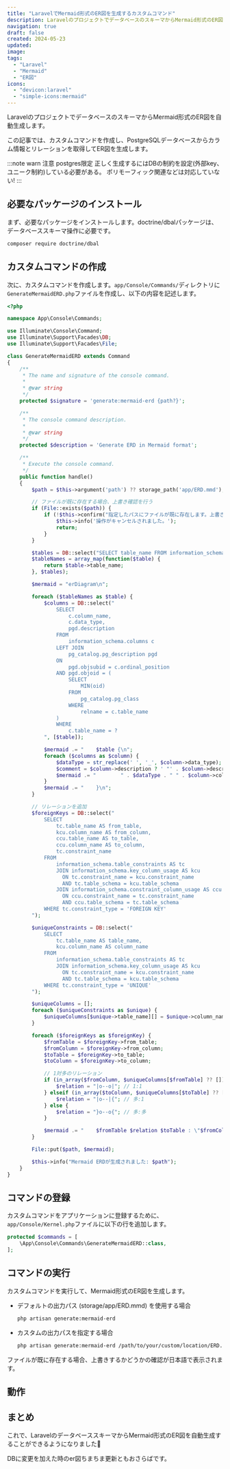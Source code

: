 ```yaml
---
title: "LaravelでMermaid形式のER図を生成するカスタムコマンド"
description: LaravelのプロジェクトでデータベースのスキーマからMermaid形式のER図を自動生成します。
navigation: true
draft: false
created: 2024-05-23
updated:
image:
tags:
  - "Laravel"
  - "Mermaid"
  - "ER図"
icons:
  - "devicon:laravel"
  - "simple-icons:mermaid"
---
```



LaravelのプロジェクトでデータベースのスキーマからMermaid形式のER図を自動生成します。

この記事では、カスタムコマンドを作成し、PostgreSQLデータベースからカラム情報とリレーションを取得してER図を生成します。

:::note warn
注意
postgres限定
正しく生成するにはDBの制約を設定(外部key、ユニーク制約)している必要がある。
ポリモーフィック関連などは対応していない!
:::

## 必要なパッケージのインストール

まず、必要なパッケージをインストールします。doctrine/dbalパッケージは、データベーススキーマ操作に必要です。

``` sh
composer require doctrine/dbal
```

## カスタムコマンドの作成

次に、カスタムコマンドを作成します。`app/Console/Commands/`ディレクトリに`GenerateMermaidERD.php`ファイルを作成し、以下の内容を記述します。

``` php
<?php

namespace App\Console\Commands;

use Illuminate\Console\Command;
use Illuminate\Support\Facades\DB;
use Illuminate\Support\Facades\File;

class GenerateMermaidERD extends Command
{
    /**
     * The name and signature of the console command.
     *
     * @var string
     */
    protected $signature = 'generate:mermaid-erd {path?}';

    /**
     * The console command description.
     *
     * @var string
     */
    protected $description = 'Generate ERD in Mermaid format';

    /**
     * Execute the console command.
     */
    public function handle()
    {
        $path = $this->argument('path') ?? storage_path('app/ERD.mmd');

        // ファイルが既に存在する場合、上書き確認を行う
        if (File::exists($path)) {
            if (!$this->confirm("指定したパスにファイルが既に存在します。上書きしますか？")) {
                $this->info('操作がキャンセルされました。');
                return;
            }
        }

        $tables = DB::select("SELECT table_name FROM information_schema.tables WHERE table_schema = 'public'");
        $tableNames = array_map(function($table) {
            return $table->table_name;
        }, $tables);

        $mermaid = "erDiagram\n";

        foreach ($tableNames as $table) {
            $columns = DB::select("
                SELECT
                    c.column_name,
                    c.data_type,
                    pgd.description
                FROM
                    information_schema.columns c
                LEFT JOIN
                    pg_catalog.pg_description pgd
                ON
                    pgd.objsubid = c.ordinal_position
                AND pgd.objoid = (
                    SELECT
                        MIN(oid)
                    FROM
                        pg_catalog.pg_class
                    WHERE
                        relname = c.table_name
                )
                WHERE
                    c.table_name = ?
            ", [$table]);

            $mermaid .= "    $table {\n";
            foreach ($columns as $column) {
                $dataType = str_replace(' ', '_', $column->data_type);
                $comment = $column->description ? ' "' . $column->description . '"' : '';
                $mermaid .= "        " . $dataType . " " . $column->column_name . $comment . "\n";
            }
            $mermaid .= "    }\n";
        }

        // リレーションを追加
        $foreignKeys = DB::select("
            SELECT
                tc.table_name AS from_table,
                kcu.column_name AS from_column,
                ccu.table_name AS to_table,
                ccu.column_name AS to_column,
                tc.constraint_name
            FROM
                information_schema.table_constraints AS tc
                JOIN information_schema.key_column_usage AS kcu
                  ON tc.constraint_name = kcu.constraint_name
                  AND tc.table_schema = kcu.table_schema
                JOIN information_schema.constraint_column_usage AS ccu
                  ON ccu.constraint_name = tc.constraint_name
                  AND ccu.table_schema = tc.table_schema
            WHERE tc.constraint_type = 'FOREIGN KEY'
        ");

        $uniqueConstraints = DB::select("
            SELECT
                tc.table_name AS table_name,
                kcu.column_name AS column_name
            FROM
                information_schema.table_constraints AS tc
                JOIN information_schema.key_column_usage AS kcu
                  ON tc.constraint_name = kcu.constraint_name
                  AND tc.table_schema = kcu.table_schema
            WHERE tc.constraint_type = 'UNIQUE'
        ");

        $uniqueColumns = [];
        foreach ($uniqueConstraints as $unique) {
            $uniqueColumns[$unique->table_name][] = $unique->column_name;
        }

        foreach ($foreignKeys as $foreignKey) {
            $fromTable = $foreignKey->from_table;
            $fromColumn = $foreignKey->from_column;
            $toTable = $foreignKey->to_table;
            $toColumn = $foreignKey->to_column;

            // 1対多のリレーション
            if (in_array($fromColumn, $uniqueColumns[$fromTable] ?? [])) {
                $relation = "|o--o|"; // 1:1
            } elseif (in_array($toColumn, $uniqueColumns[$toTable] ?? [])) {
                $relation = "|o--|{"; // 多:1
            } else {
                $relation = "}o--o{"; // 多:多
            }

            $mermaid .= "    $fromTable $relation $toTable : \"$fromColumn -> $toColumn\"\n";
        }

        File::put($path, $mermaid);

        $this->info("Mermaid ERDが生成されました: $path");
    }
}

```

## コマンドの登録

カスタムコマンドをアプリケーションに登録するために、`app/Console/Kernel.php`ファイルに以下の行を追加します。

``` php
protected $commands = [
    \App\Console\Commands\GenerateMermaidERD::class,
];
```

## コマンドの実行

カスタムコマンドを実行して、Mermaid形式のER図を生成します。

- デフォルトの出力パス (storage/app/ERD.mmd) を使用する場合

    ``` sh
    php artisan generate:mermaid-erd
    ```

- カスタムの出力パスを指定する場合

    ``` sh
    php artisan generate:mermaid-erd /path/to/your/custom/location/ERD.mmd
    ```

ファイルが既に存在する場合、上書きするかどうかの確認が日本語で表示されます。

## 動作

<XPost x-post-id="1793299781957349443"/>

## まとめ

これで、LaravelのデータベーススキーマからMermaid形式のER図を自動生成することができるようになりました:crocodile:

DBに変更を加えた時のer図ちまちま更新ともおさらばです。
